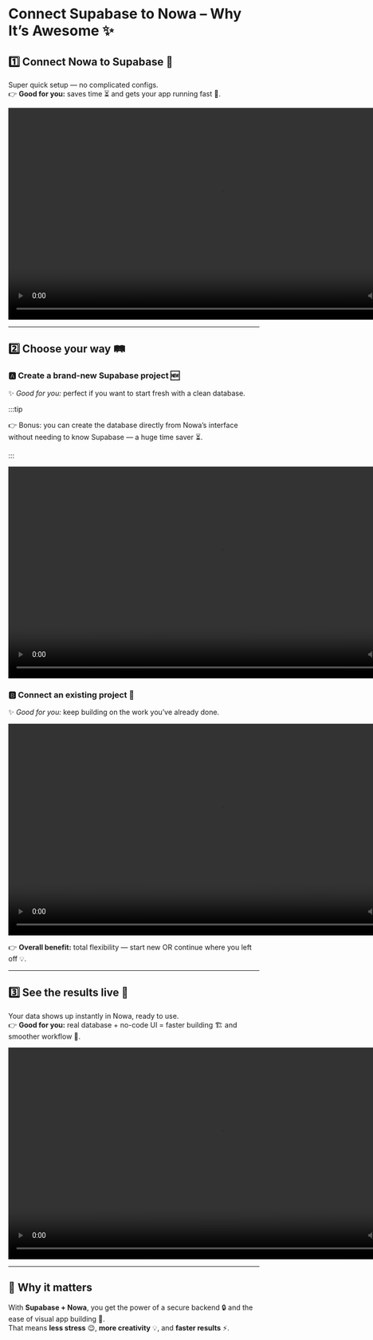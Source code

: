 # Connect Supabase to Nowa – Why It’s Awesome ✨

## 1️⃣ Connect Nowa to Supabase 🔌  
Super quick setup — no complicated configs.  
👉 **Good for you:** saves time ⏳ and gets your app running fast 🚀.  

<video controls width="850">
  <source src="/videos/supabase/1.mp4" type="video/mp4" />
  Your browser does not support the video tag.
</video>

---

## 2️⃣ Choose your way 🛤️  

### 🅰️ Create a brand-new Supabase project 🆕  
✨ *Good for you:* perfect if you want to start fresh with a clean database.  

:::tip

👉 Bonus: you can create the database directly from Nowa’s interface without needing to know Supabase — a huge time saver ⏳.

:::

<video controls width="850">
  <source src="/videos/supabase/createproject.webm" type="video/mp4" />
  Your browser does not support the video tag.
</video>

### 🅱️ Connect an existing project 🔗  
✨ *Good for you:* keep building on the work you’ve already done.  

<video controls width="850">
  <source src="/videos/supabase/selectproject.webm" type="video/mp4" />
  Your browser does not support the video tag.
</video>

👉 **Overall benefit:** total flexibility — start new OR continue where you left off 💡.  

---

## 3️⃣ See the results live 👀  
Your data shows up instantly in Nowa, ready to use.  
👉 **Good for you:** real database + no-code UI = faster building 🏗️ and smoother workflow 🎨.  

<video controls width="850">
  <source src="/videos/supabase/3.webm" type="video/mp4" />
  Your browser does not support the video tag.
</video>

---

## 🌟 Why it matters  
With **Supabase + Nowa**, you get the power of a secure backend 🔒 and the ease of visual app building 🎉.  
That means **less stress** 😌, **more creativity** 💡, and **faster results** ⚡.  
